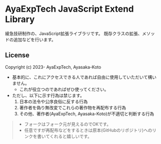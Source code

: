 # AyaExpTech JavaScript Extend Library

綾急技研制作の、JavaScript拡張ライブラリです。
既存クラスの拡張、メソッドの追加などを行います。

## License

Copyright (c) 2023- AyaExpTech, Ayasaka-Koto

- 基本的に、これにアクセスできる人であれば自由に使用していただいて構いません。
    - これが役立つのであればぜひ使ってください。
- ただし、以下に示す行為は禁じます。
    1. 日本の法令や公序良俗に反する行為
    2. 著作者を偽り無改変でこれらの著作物を再配布する行為
    3. その他、著作者(AyaExpTech, Ayasaka-Koto)が不適切と判断する行為

> - フォークはフォーク元が見えるのでOKです。
> - 任意ですが再配布などをするときは原本(GitHubのリポジトリ)へのリンクを書いてくれると嬉しいです。
